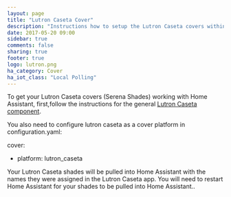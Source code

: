 ```yaml
---
layout: page
title: "Lutron Caseta Cover"
description: "Instructions how to setup the Lutron Caseta covers within Home Assistant."
date: 2017-05-20 09:00
sidebar: true
comments: false
sharing: true
footer: true
logo: lutron.png
ha_category: Cover
ha_iot_class: "Local Polling"
---
```


To get your Lutron Caseta covers (Serena Shades) working with Home Assistant, first,follow the instructions for the general [Lutron Caseta component](/components/lutron_caseta/).

You also need to configure lutron caseta as a cover platform in configuration.yaml:

cover:
  - platform: lutron_caseta

Your Lutron Caseta shades will be pulled into Home Assistant with the names they were assigned in the Lutron Caseta app.  You will need to restart Home Assistant for your shades to be pulled into Home Assistant..
